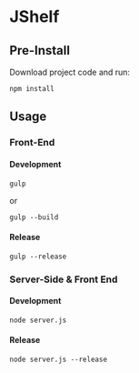 # JShelf


## Pre-Install
Download project code and run:
```
npm install
```

## Usage

### Front-End
#### Development
```
gulp
```
or
```
gulp --build
```

#### Release
```
gulp --release
```

### Server-Side & Front End
#### Development
```
node server.js
```

#### Release
```
node server.js --release
```


